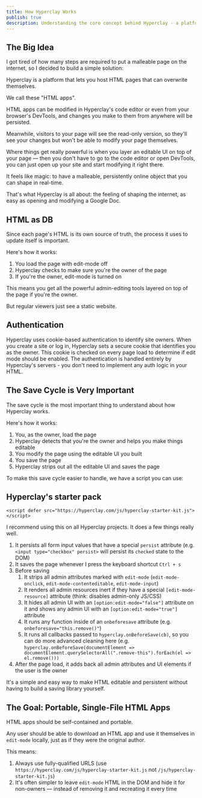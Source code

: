 ```yaml
---
title: How Hyperclay Works
publish: true
description: Understanding the core concept behind Hyperclay - a platform for hosting self-modifying HTML pages that act as both frontend and database
---
```


## The Big Idea

I got tired of how many steps are required to put a malleable page on the internet, so I decided to build a simple solution:

Hyperclay is a platform that lets you host HTML pages that can overwrite themselves.

We call these "HTML apps".

HTML apps can be modified in Hyperclay's code editor or even from your browser's DevTools, and changes you make to them from anywhere will be persisted.

Meanwhile, visitors to your page will see the read-only version, so they'll see your changes but won't be able to modify your page themselves.

Where things get really powerful is when you layer an editable UI on top of your page — then you don't have to go to the code editor or open DevTools, you can just open up your site and start modifying it right there.

It feels like magic: to have a malleable, persistently online object that you can shape in real-time.

That's what Hyperclay is all about: the feeling of shaping the internet, as easy as opening and modifying a Google Doc.

## HTML as DB

Since each page's HTML is its own source of truth, the process it uses to update itself is important.

Here's how it works:
1. You load the page with edit-mode off
2. Hyperclay checks to make sure you're the owner of the page
3. If you're the owner, edit-mode is turned on

This means you get all the powerful admin-editing tools layered on top of the page if you're the owner.

But regular viewers just see a static website.

## Authentication

Hyperclay uses cookie-based authentication to identify site owners. When you create a site or log in, Hyperclay sets a secure cookie that identifies you as the owner. This cookie is checked on every page load to determine if edit mode should be enabled. The authentication is handled entirely by Hyperclay's servers - you don't need to implement any auth logic in your HTML.

## The Save Cycle is Very Important

The save cycle is the most important thing to understand about how Hyperclay works.

Here's how it works:
1. You, as the owner, load the page
2. Hyperclay detects that you're the owner and helps you make things editable
3. You modify the page using the editable UI you built
4. You save the page
5. Hyperclay strips out all the editable UI and saves the page

To make this save cycle easier to handle, we have a script you can use:

## Hyperclay's starter pack

`<script defer src="https://hyperclay.com/js/hyperclay-starter-kit.js"></script>`

I recommend using this on all Hyperclay projects. It does a few things really well.

1. It persists all form input values that have a special `persist` attribute (e.g. `<input type="checkbox" persist>` will persist its `checked` state to the DOM)
2. It saves the page whenever I press the keyboard shortcut `Ctrl + s`
3. Before saving
	1. It strips all admin attributes marked with `edit-mode` (`edit-mode-onclick`, `edit-mode-contenteditable`, `edit-mode-input`)
	2. It renders all admin resources inert if they have a special `[edit-mode-resource]` attribute (think: disables admin-only JS/CSS)
	3. It hides all admin UI with an `[option:edit-mode="false"]` attribute on it and shows any admin UI with an `[option:edit-mode="true"]` attribute
	4. It runs any function inside of an `onbeforesave` attribute (e.g. `onbeforesave="this.remove()"`)
	5. It runs all callbacks passed to `hyperclay.onBeforeSave(cb)`, so you can do more advanced cleaning here (e.g. `hyperclay.onBeforeSave(documentElement => documentElement.querySelectorAll(".remove-this").forEach(el => el.remove()))`
4. After the page load, it adds back all admin attributes and UI elements if the user is the owner

It's a simple and easy way to make HTML editable and persistent without having to build a saving library yourself.

## The Goal: Portable, Single-File HTML Apps

HTML apps should be self-contained and portable. 

Any user should be able to download an HTML app and use it themselves in `edit-mode` locally, just as if they were the original author.

This means:
1. Always use fully-qualified URLS (use `https://hyperclay.com/js/hyperclay-starter-kit.js` not `/js/hyperclay-starter-kit.js`)
2. It's often simpler to leave `edit-mode` HTML in the DOM and hide it for non-owners — instead of removing it and recreating it every time
